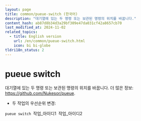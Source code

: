 ```yaml
---
layout: page
title: common/pueue-switch (한국어)
description: "대기열에 있는 두 명령 또는 보관된 명령의 위치를 바꿉니다."
content_hash: ab87d8b34d3a29bf309e47da031cf42a8657cb70
last_modified_at: 2024-11-02
related_topics:
  - title: English version
    url: /en/common/pueue-switch.html
    icon: bi bi-globe
tldri18n_status: 2
---
```

# pueue switch

대기열에 있는 두 명령 또는 보관된 명령의 위치를 바꿉니다.
더 많은 정보: <https://github.com/Nukesor/pueue>.

- 두 작업의 우선순위 변경:

`pueue switch `<span class="tldr-var badge badge-pill bg-dark-lm bg-white-dm text-white-lm text-dark-dm font-weight-bold">작업_아이디1</span>` `<span class="tldr-var badge badge-pill bg-dark-lm bg-white-dm text-white-lm text-dark-dm font-weight-bold">작업_아이디2</span>
